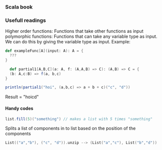 ### Scala book 


### Usefull readings

Higher order functions: Functions that take other functions as input <br> 
polymorphic functions: Functions that can take any variable type as input. 
We can do this by giving the variable type as input. Example: 
```scala
def exampleFunc[A](input: A): A = { 
  ???
}
```

```scala
  def partial1[A,B,C](a: A, f: (A,A,B) => C): (A,B) => C = {
  (b: A,c:B) => f(a, b,c)
}

println(partial1("hoi", (a,b,c) => a + b + c)("c", "d"))
```
Result = "hoicd"
#### Handy codes 


```scala
list.fill(5)("something") // makes a list with 5 times "something"
```
Splits a list of components in to list based on the position of the components 
```scala
List(("a","b"), ("c", "d")).unzip --> (List("a","c"), List("b","d"))
```